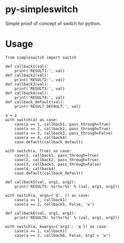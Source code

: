py-simpleswitch
===============

Simple proof of concept of switch for python.

Usage
=====

    from simpleswitch import switch

    def callback1(val):
        print('RESULT1:', val)
    def callback2(val):
        print('RESULT2:', val)
    def callback3(val):
        print('RESULT3:', val)
    def callback4(val):
        print('RESULT4:', val)
    def callback_default(val):
        print('RESULT DEFAULT:', val)

    a = 2
    with switch(a) as case:
        case(a == 1, callback1, pass_through=True)
        case(a == 2, callback2, pass_through=True)
        case(a == 3, callback3, pass_through=False)
        case(a == 4, callback4)
        case.default(callback_default)

    with switch(a, True) as case:
        case(1, callback1, pass_through=True)
        case(2, callback2, pass_through=True)
        case(3, callback3, pass_through=False)
        case(4, callback4)
        case.default(callback_default)

    def callback5(val, arg1, arg2):
        print('RESULT5: %s!%s!%s' % (val, arg1, arg2))

    with switch(a, args=('q', )) as case:
        case(a == 1, callback1)
        case(a == 2, callback5, False, 'w')

    def callback6(val, arg1, arg2):
        print('RESULT6: %s!%s!%s' % (val, arg1, arg2))

    with switch(a, kwargs={'arg1': 'q'}) as case:
        case(a == 1, callback1)
        case(a == 2, callback6, False, arg2 = 'w')
